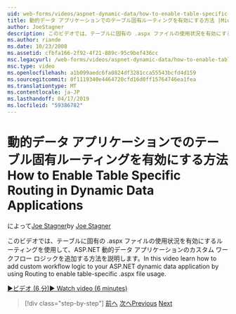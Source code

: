 ```yaml
---
uid: web-forms/videos/aspnet-dynamic-data/how-to-enable-table-specific-routing-in-dynamic-data-applications
title: 動的データ アプリケーションでのテーブル固有ルーティングを有効にする方法 |Microsoft Docs
author: JoeStagner
description: このビデオでは、テーブルに固有の .aspx ファイルの使用状況を有効にするルーティングを使用して、ASP.NET 動的データ アプリケーションのカスタム ワークフロー ロジックを追加する方法を説明します。
ms.author: riande
ms.date: 10/23/2008
ms.assetid: cfbfa166-2f92-4f21-889c-95c9bef436cc
msc.legacyurl: /web-forms/videos/aspnet-dynamic-data/how-to-enable-table-specific-routing-in-dynamic-data-applications
msc.type: video
ms.openlocfilehash: a1b099aedc6fa0824df3281cca55543bcfd4d159
ms.sourcegitcommit: 0f1119340e4464720cfd16d0ff15764746ea1fea
ms.translationtype: MT
ms.contentlocale: ja-JP
ms.lasthandoff: 04/17/2019
ms.locfileid: "59386782"
---
```

# <a name="how-to-enable-table-specific-routing-in-dynamic-data-applications"></a><span data-ttu-id="872bc-103">動的データ アプリケーションでのテーブル固有ルーティングを有効にする方法</span><span class="sxs-lookup"><span data-stu-id="872bc-103">How to Enable Table Specific Routing in Dynamic Data Applications</span></span>

<span data-ttu-id="872bc-104">によって[Joe Stagner](https://github.com/JoeStagner)</span><span class="sxs-lookup"><span data-stu-id="872bc-104">by [Joe Stagner](https://github.com/JoeStagner)</span></span>

<span data-ttu-id="872bc-105">このビデオでは、テーブルに固有の .aspx ファイルの使用状況を有効にするルーティングを使用して、ASP.NET 動的データ アプリケーションのカスタム ワークフロー ロジックを追加する方法を説明します。</span><span class="sxs-lookup"><span data-stu-id="872bc-105">In this video learn how to add custom workflow logic to your ASP.NET dynamic data application by using Routing to enable table-specific .aspx file usage.</span></span>

[<span data-ttu-id="872bc-106">&#9654;ビデオ (6 分)</span><span class="sxs-lookup"><span data-stu-id="872bc-106">&#9654; Watch video (6 minutes)</span></span>](https://channel9.msdn.com/Blogs/ASP-NET-Site-Videos/how-to-enable-table-specific-routing-in-dynamic-data-applications)

> [!div class="step-by-step"]
> <span data-ttu-id="872bc-107">[前へ](enable-in-line-editing-in-aspnet-dynamic-data-applications.md)
> [次へ](how-to-use-attribute-validation-in-aspnet-dynamic-data-applications.md)</span><span class="sxs-lookup"><span data-stu-id="872bc-107">[Previous](enable-in-line-editing-in-aspnet-dynamic-data-applications.md)
[Next](how-to-use-attribute-validation-in-aspnet-dynamic-data-applications.md)</span></span>
